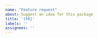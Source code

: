 ```yaml
---
name: "Feature request"
about: Suggest an idea for this package
title: '[FR]'
labels: ''
assignees: ''
---
```


<!--

Welcome to the revealjs GitHub repo !

Thanks for taking the time to file a feature request! Please start by searching for an existing feature request to avoid creating duplicate requests. If you find an existing feature request, please give it a thumbs-up reaction, as we'll use these reactions to help prioritize the implementation of these features in the future.

If the feature has not yet been filed, follow these advice to write good feature request: 

- Provide a clear and concise description of the problem this proposed feature would address? For example, I struggle to do `[...]` with revealjs.

- Try to detail what you want to happen.

- Have you thought of alternative solutions or workarounds you've considered ? We'll be glad to know about them!

- Any other context or screenshots about your feature request that would help us understand ? Please include them!


If you'd also like to offer a solution, you are welcome to submit a pull request, although we appreciate filing an issue first to confirm that the team agrees with your idea and is happy with your basic proposal. Please read this guide for more information: <https://yihui.org/issue/#proposing-a-feature-implementation-or-bug-fix>

-->

